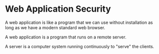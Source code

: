 # Web Application Security

A web application is like a program that we can use without installation as long as we have a modern standard web browser.

A web application is a program that runs on a remote server.

A server is a computer system running continuously to "serve" the clients.
